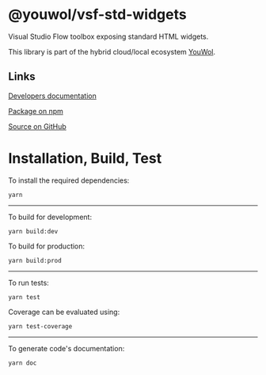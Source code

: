 # @youwol/vsf-std-widgets

Visual Studio Flow toolbox exposing standard HTML widgets.

This library is part of the hybrid cloud/local ecosystem
[YouWol](https://platform.youwol.com/applications/@youwol/platform/latest).

## Links



[Developers documentation](https://platform.youwol.com/applications/@youwol/cdn-explorer/latest?package=@youwol/vsf-std-widgets&tab=doc)

[Package on npm](https://www.npmjs.com/package/@youwol/vsf-std-widgets)

[Source on GitHub](https://github.com/youwol/vsf-std-widgets)

# Installation, Build, Test

To install the required dependencies:

```shell
yarn
```

---

To build for development:

```shell
yarn build:dev
```

To build for production:

```shell
yarn build:prod
```

---

To run tests:

```shell
yarn test
```

Coverage can be evaluated using:

```shell
yarn test-coverage
```

---

To generate code's documentation:

```shell
yarn doc
```
